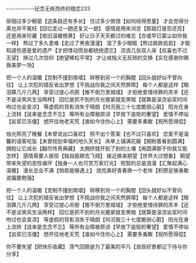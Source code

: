 ------------纪念无疾而终的暗恋233

徘徊过多少橱窗【这条路还有多长】
住过多少旅馆【如何经得思量】
才会觉得分离也并不冤枉【回忆走过一趟还复又一趟】
感情是用来浏览【那路灯是否还亮】
还是用来珍藏【依旧温暖橙黄】
好让日子天天都过的难忘【亦或早已蒙尘如你我一样】
熬过了多久患难【走过了黑夜漫漫】
湿了多少眼眶【熬过跌跌宕宕】
才能知道伤感是爱的遗产【才把悸动慌张都统统遗忘】
流浪几张双人床【欢喜也不过无望】
换过几次信仰【绝望稀松平常】
才让戒指义无反顾的交换【实在感谢你赐我美梦一场】


把一个人的温暖【克制不撞到南墙】
转移到另一个的胸膛【回头就好似不曾向往】
让上次犯的错反省出梦想【不挑战你我之间天然屏障】
每个人都是这样【眼泪算几斤几两】
享受过提心吊胆【推不倒万里城墙】
才拒绝爱情待罪的羔羊【还不是谈笑风生没两样】
回忆是抓不到的月光握紧就变黑暗【就算是滚烫岩浆时间吻过也会变凉】
等虚假的背影消失于晴朗【何况我三十七度脆弱心脏】
阳光在身上流转【说来是念念不忘】
等所有业障被原谅【早放下逾矩的奢望】
爱情不停站【岩浆已冻僵】
想开往地老天荒【谁如今住你心上】
需要多勇敢【祝所愿得偿】


烛光照亮了晚餐【未曾说出口喜欢】
照不出个答案【也不过只喜欢】
恋爱不是温馨的请客吃饭【未曾规划幸福的地久天长】
床单上铺满花瓣【期盼着看到圆满】
拥抱让它成长【翻尽传奇典藏】
太拥挤就开到了别的土壤【再圆满那于你我又能怎样】
感情需要人接班【独自振翅去飞翔】
接近换来期望【世界大过想象】
期望带来失望的恶性循环【独身一人也可赏万家灯光】
短暂的总是浪漫【汇聚起满心温暖】
漫长总会不满【倘若能够遇上】
烧完美好青春换一个老伴【积攒足够勇敢说偏要勉强】


把一个人的温暖【克制不撞到南墙】
转移到另一个的胸膛【回头就好似不曾向往】
让上次犯的错反省出梦想【不挑战你我之间天然屏障】
每个人都是这样【眼泪算几斤几两】
享受过提心吊胆【推不倒万里城墙】
才拒绝爱情待罪的羔羊【还不是谈笑风生没两样】
回忆是抓不到的月光握紧就变黑暗【就算是滚烫岩浆时间吻过也会变凉】
等虚假的背影消失于晴朗【何况我三十七度脆弱心脏】
阳光在身上流转【说来是念念不忘】
等所有业障被原谅【早放下逾矩的奢望】
爱情不停站【岩浆已冻僵】
想开往地老天荒【谁如今住你心上】
需要多勇敢【祝所愿得偿】

你不要失望【把快乐收藏】
荡气回肠是为了最美的平凡【良辰好景都记下待与你分享】


